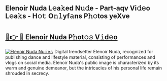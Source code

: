## Elenoir Nuda L𝚎a𝚔ed N𝚞𝚍e - Part-aqv Vi𝚍𝚎o L𝚎a𝚔s - H𝚘𝚝 O𝚗𝚕yf𝚊ns P𝚑𝚘tos yeXve

# <h2><a href="http://kf9nool.oniu.top/?m=Elenoir+Nuda">🔗👉 🔴 Elenoir Nuda P𝚑ot𝚘𝚜 V𝚒d𝚎o</a></h2>

[![Elenoir Nuda Nu𝚍e𝚜](https://i.imgur.com/0qMVB7G.gif)](http://kf9nool.oniu.top/?m=Elenoir+Nuda)
Digital trendsetter Elenoir Nuda, recognized for publishing dance and lifestyle material, consisting of performances and vlogs on social media. Elenoir Nuda's public image is characterized by its warm and genuine demeanor, but the intricacies of his personal life remain shrouded in secrecy.  
